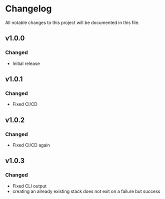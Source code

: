 # Changelog
All notable changes to this project will be documented in this file.

## v1.0.0
### Changed
 - Initial release

## v1.0.1
### Changed
 - Fixed CI/CD

## v1.0.2
### Changed
 - Fixed CI/CD again

## v1.0.3
### Changed
 - Fixed CLI output
 - creating an already existing stack does not exit on a failure but success
